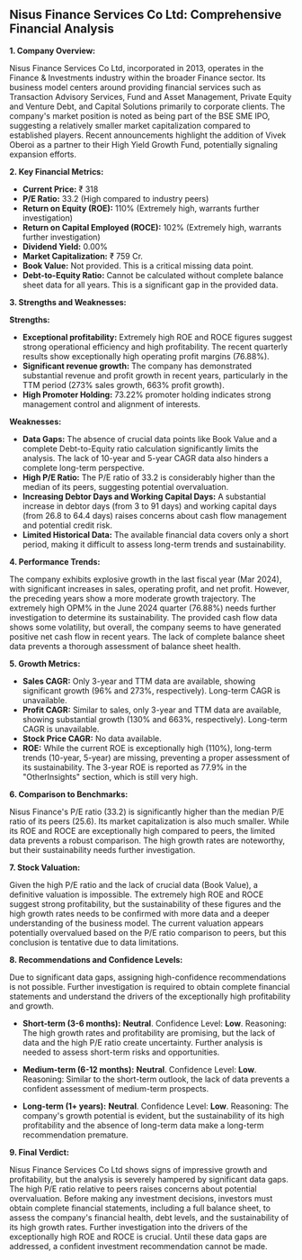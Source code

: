 ## Nisus Finance Services Co Ltd: Comprehensive Financial Analysis

**1. Company Overview:**

Nisus Finance Services Co Ltd, incorporated in 2013, operates in the Finance & Investments industry within the broader Finance sector.  Its business model centers around providing financial services such as Transaction Advisory Services, Fund and Asset Management, Private Equity and Venture Debt, and Capital Solutions primarily to corporate clients.  The company's market position is noted as being part of the BSE SME IPO, suggesting a relatively smaller market capitalization compared to established players.  Recent announcements highlight the addition of Vivek Oberoi as a partner to their High Yield Growth Fund, potentially signaling expansion efforts.

**2. Key Financial Metrics:**

* **Current Price:** ₹ 318
* **P/E Ratio:** 33.2 (High compared to industry peers)
* **Return on Equity (ROE):** 110% (Extremely high, warrants further investigation)
* **Return on Capital Employed (ROCE):** 102% (Extremely high, warrants further investigation)
* **Dividend Yield:** 0.00%
* **Market Capitalization:** ₹ 759 Cr.
* **Book Value:** Not provided.  This is a critical missing data point.
* **Debt-to-Equity Ratio:**  Cannot be calculated without complete balance sheet data for all years.  This is a significant gap in the provided data.


**3. Strengths and Weaknesses:**

**Strengths:**

* **Exceptional profitability:** Extremely high ROE and ROCE figures suggest strong operational efficiency and high profitability.  The recent quarterly results show exceptionally high operating profit margins (76.88%).
* **Significant revenue growth:**  The company has demonstrated substantial revenue and profit growth in recent years, particularly in the TTM period (273% sales growth, 663% profit growth).
* **High Promoter Holding:**  73.22% promoter holding indicates strong management control and alignment of interests.

**Weaknesses:**

* **Data Gaps:** The absence of crucial data points like Book Value and a complete Debt-to-Equity ratio calculation significantly limits the analysis.  The lack of 10-year and 5-year CAGR data also hinders a complete long-term perspective.
* **High P/E Ratio:** The P/E ratio of 33.2 is considerably higher than the median of its peers, suggesting potential overvaluation.
* **Increasing Debtor Days and Working Capital Days:**  A substantial increase in debtor days (from 3 to 91 days) and working capital days (from 26.8 to 64.4 days) raises concerns about cash flow management and potential credit risk.
* **Limited Historical Data:** The available financial data covers only a short period, making it difficult to assess long-term trends and sustainability.


**4. Performance Trends:**

The company exhibits explosive growth in the last fiscal year (Mar 2024), with significant increases in sales, operating profit, and net profit.  However, the preceding years show a more moderate growth trajectory.  The extremely high OPM% in the June 2024 quarter (76.88%) needs further investigation to determine its sustainability.  The provided cash flow data shows some volatility, but overall, the company seems to have generated positive net cash flow in recent years.  The lack of complete balance sheet data prevents a thorough assessment of balance sheet health.

**5. Growth Metrics:**

* **Sales CAGR:**  Only 3-year and TTM data are available, showing significant growth (96% and 273%, respectively).  Long-term CAGR is unavailable.
* **Profit CAGR:** Similar to sales, only 3-year and TTM data are available, showing substantial growth (130% and 663%, respectively). Long-term CAGR is unavailable.
* **Stock Price CAGR:** No data available.
* **ROE:**  While the current ROE is exceptionally high (110%), long-term trends (10-year, 5-year) are missing, preventing a proper assessment of its sustainability.  The 3-year ROE is reported as 77.9% in the "OtherInsights" section, which is still very high.

**6. Comparison to Benchmarks:**

Nisus Finance's P/E ratio (33.2) is significantly higher than the median P/E ratio of its peers (25.6).  Its market capitalization is also much smaller.  While its ROE and ROCE are exceptionally high compared to peers, the limited data prevents a robust comparison.  The high growth rates are noteworthy, but their sustainability needs further investigation.

**7. Stock Valuation:**

Given the high P/E ratio and the lack of crucial data (Book Value), a definitive valuation is impossible.  The extremely high ROE and ROCE suggest strong profitability, but the sustainability of these figures and the high growth rates needs to be confirmed with more data and a deeper understanding of the business model.  The current valuation appears potentially overvalued based on the P/E ratio comparison to peers, but this conclusion is tentative due to data limitations.

**8. Recommendations and Confidence Levels:**

Due to significant data gaps, assigning high-confidence recommendations is not possible.  Further investigation is required to obtain complete financial statements and understand the drivers of the exceptionally high profitability and growth.

* **Short-term (3-6 months):**  **Neutral**.  Confidence Level: **Low**.  Reasoning:  The high growth rates and profitability are promising, but the lack of data and the high P/E ratio create uncertainty.  Further analysis is needed to assess short-term risks and opportunities.

* **Medium-term (6-12 months):**  **Neutral**. Confidence Level: **Low**. Reasoning: Similar to the short-term outlook, the lack of data prevents a confident assessment of medium-term prospects.

* **Long-term (1+ years):**  **Neutral**. Confidence Level: **Low**. Reasoning:  The company's growth potential is evident, but the sustainability of its high profitability and the absence of long-term data make a long-term recommendation premature.


**9. Final Verdict:**

Nisus Finance Services Co Ltd shows signs of impressive growth and profitability, but the analysis is severely hampered by significant data gaps.  The high P/E ratio relative to peers raises concerns about potential overvaluation.  Before making any investment decisions, investors must obtain complete financial statements, including a full balance sheet, to assess the company's financial health, debt levels, and the sustainability of its high growth rates.  Further investigation into the drivers of the exceptionally high ROE and ROCE is crucial.  Until these data gaps are addressed, a confident investment recommendation cannot be made.
